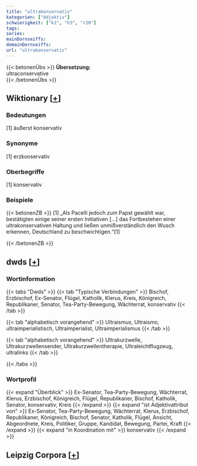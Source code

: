 ```yaml
---
title: "ultrakonservativ"
kategorien: ["Adjektiv"]
schwierigkeit: ["k1", "h3", "r20"]
tags:
series:
mainDornseiffs:
domainDornseiffs:
url: "ultrakonservativ"
---
```


{{< betonenÜbs >}}
**Übersetzung:**  
ultraconservative  
{{< /betonenÜbs >}}

## Wiktionary [[+](https://de.wiktionary.org/wiki/ultrakonservativ)]

### Bedeutungen
[1] äußerst konservativ  

### Synonyme
[1] erzkonservativ  

### Oberbegriffe
[1] konservativ  

### Beispiele
{{< betonenZB >}}
[1] „Als Pacelli jedoch zum Papst gewählt war, bestätigten einige seiner ersten Initiativen […] das Fortbestehen einer ultrakonservativen Haltung und ließen unmißverständlich den Wusch erkennen, Deutschland zu beschwichtigen.“[1]  

{{< /betonenZB >}}


## dwds [[+](https://www.dwds.de/wb/ultrakonservativ)]

### Wortinformation
{{< tabs "Dwds" >}}
{{< tab "Typische Verbindungen" >}}
Bischof, Erzbischof, Ex-Senator, Flügel, Katholik, Klerus, Kreis, Königreich, Republikaner, Senator, Tea-Party-Bewegung, Wächterrat, konservativ
{{< /tab >}}

{{< tab "alphabetisch vorangehend" >}}
Ultraismus, Ultraismo, ultraimperialistisch, Ultraimperialist, Ultraimperialismus
{{< /tab >}}

{{< tab "alphabetisch vorangehend" >}}
Ultrakurzwelle, Ultrakurzwellensender, Ultrakurzwellentherapie, Ultraleichtflugzeug, ultralinks
{{< /tab >}}

{{< /tabs >}}

### Wortprofil
{{< expand "Überblick" >}} Ex-Senator, Tea-Party-Bewegung, Wächterrat, Klerus, Erzbischof, Königreich, Flügel, Republikaner, Bischof, Katholik, Senator, konservativ, Kreis {{< /expand >}}
{{< expand "ist Adjektivattribut von" >}} Ex-Senator, Tea-Party-Bewegung, Wächterrat, Klerus, Erzbischof, Republikaner, Königreich, Bischof, Senator, Katholik, Flügel, Ansicht, Abgeordnete, Kreis, Politiker, Gruppe, Kandidat, Bewegung, Partei, Kraft {{< /expand >}}
{{< expand "in Koordination mit" >}} konservativ {{< /expand >}}

## Leipzig Corpora [[+](https://corpora.uni-leipzig.de/en/res?word=ultrakonservativ&corpusId=deu_newscrawl-public_2018)]

